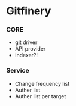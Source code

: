 # Gitfinery

### CORE
 - git driver
 - API provider
 - indexer?!
 
### Service
 - Change frequency list
 - Auther list 
 - Auther list per target
